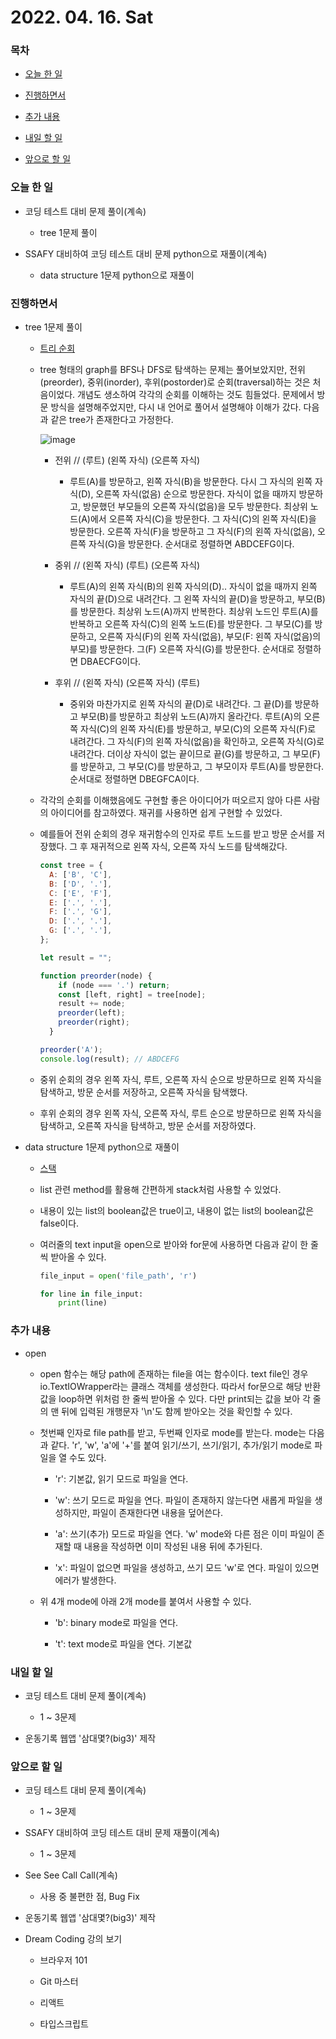 # 2022. 04. 16. Sat

### 목차

- [오늘 한 일](###오늘-한-일)

- [진행하면서](###진행하면서)

- [추가 내용](###추가-내용)

- [내일 할 일](###내일-할-일)

- [앞으로 할 일](###앞으로-할-일)

### 오늘 한 일

- 코딩 테스트 대비 문제 풀이(계속)

  - tree 1문제 풀이

- SSAFY 대비하여 코딩 테스트 대비 문제 python으로 재풀이(계속)

  - data structure 1문제 python으로 재풀이

### 진행하면서

- tree 1문제 풀이

  - [트리 순회](https://www.acmicpc.net/problem/1991)

  - tree 형태의 graph를 BFS나 DFS로 탐색하는 문제는 풀어보았지만, 전위(preorder), 중위(inorder), 후위(postorder)로 순회(traversal)하는 것은 처음이었다. 개념도 생소하여 각각의 순회를 이해하는 것도 힘들었다. 문제에서 방문 방식을 설명해주었지만, 다시 내 언어로 풀어서 설명해야 이해가 갔다. 다음과 같은 tree가 존재한다고 가정한다.

    ![image](https://user-images.githubusercontent.com/95136896/163672647-7f46c92f-bc83-4074-94d8-19ea60d583a4.png)

    - 전위 // (루트) (왼쪽 자식) (오른쪽 자식)

      - 루트(A)를 방문하고, 왼쪽 자식(B)을 방문한다. 다시 그 자식의 왼쪽 자식(D), 오른쪽 자식(없음) 순으로 방문한다. 자식이 없을 때까지 방문하고, 방문했던 부모들의 오른쪽 자식(없음)을 모두 방문한다. 최상위 노드(A)에서 오른쪽 자식(C)을 방문한다. 그 자식(C)의 왼쪽 자식(E)을 방문한다. 오른쪽 자식(F)을 방문하고 그 자식(F)의 왼쪽 자식(없음), 오른쪽 자식(G)을 방문한다. 순서대로 정렬하면 ABDCEFG이다.

    - 중위 // (왼쪽 자식) (루트) (오른쪽 자식)

      - 루트(A)의 왼쪽 자식(B)의 왼쪽 자식의(D).. 자식이 없을 때까지 왼쪽 자식의 끝(D)으로 내려간다. 그 왼쪽 자식의 끝(D)을 방문하고, 부모(B)를 방문한다. 최상위 노드(A)까지 반복한다. 최상위 노드인 루트(A)를 반복하고 오른쪽 자식(C)의 왼쪽 노드(E)를 방문한다. 그 부모(C)를 방문하고, 오른쪽 자식(F)의 왼쪽 자식(없음), 부모(F: 왼쪽 자식(없음)의 부모)를 방문한다. 그(F) 오른쪽 자식(G)를 방문한다. 순서대로 정렬하면 DBAECFG이다.

    - 후위 // (왼쪽 자식) (오른쪽 자식) (루트)

      - 중위와 마찬가지로 왼쪽 자식의 끝(D)로 내려간다. 그 끝(D)를 방문하고 부모(B)를 방문하고 최상위 노드(A)까지 올라간다. 루트(A)의 오른쪽 자식(C)의 왼쪽 자식(E)를 방문하고, 부모(C)의 오른쪽 자식(F)로 내려간다. 그 자식(F)의 왼쪽 자식(없음)을 확인하고, 오른쪽 자식(G)로 내려간다. 더이상 자식이 없는 끝이므로 끝(G)를 방문하고, 그 부모(F)를 방문하고, 그 부모(C)를 방문하고, 그 부모이자 루트(A)를 방문한다. 순서대로 정렬하면 DBEGFCA이다.

  - 각각의 순회를 이해했음에도 구현할 좋은 아이디어가 떠오르지 않아 다른 사람의 아이디어를 참고하였다. 재귀를 사용하면 쉽게 구현할 수 있었다.

  - 예를들어 전위 순회의 경우 재귀함수의 인자로 루트 노드를 받고 방문 순서를 저장했다. 그 후 재귀적으로 왼쪽 자식, 오른쪽 자식 노드를 탐색해갔다.

    ```JavaScript
    const tree = {
      A: ['B', 'C'],
      B: ['D', '.'],
      C: ['E', 'F'],
      E: ['.', '.'],
      F: ['.', 'G'],
      D: ['.', '.'],
      G: ['.', '.'],
    };

    let result = "";

    function preorder(node) {
        if (node === '.') return;
        const [left, right] = tree[node];
        result += node;
        preorder(left);
        preorder(right);
      }

    preorder('A');
    console.log(result); // ABDCEFG
    ```

  - 중위 순회의 경우 왼쪽 자식, 루트, 오른쪽 자식 순으로 방문하므로 왼쪽 자식을 탐색하고, 방문 순서를 저장하고, 오른쪽 자식을 탐색했다.

  - 후위 순회의 경우 왼쪽 자식, 오른쪽 자식, 루트 순으로 방문하므로 왼쪽 자식을 탐색하고, 오른쪽 자식을 탐색하고, 방문 순서를 저장하였다.

- data structure 1문제 python으로 재풀이

  - [스택](https://www.acmicpc.net/problem/10828)

  - list 관련 method를 활용해 간편하게 stack처럼 사용할 수 있었다.

  - 내용이 있는 list의 boolean값은 true이고, 내용이 없는 list의 boolean값은 false이다.

  - 여러줄의 text input을 open으로 받아와 for문에 사용하면 다음과 같이 한 줄씩 받아올 수 있다.

    ```python
    file_input = open('file_path', 'r')

    for line in file_input:
        print(line)
    ```

### 추가 내용

- open

  - open 함수는 해당 path에 존재하는 file을 여는 함수이다. text file인 경우 io.TextIOWrapper라는 클래스 객체를 생성한다. 따라서 for문으로 해당 반환값을 loop하면 위처럼 한 줄씩 받아올 수 있다. 다만 print되는 값을 보아 각 줄의 맨 뒤에 입력된 개행문자 '\n'도 함께 받아오는 것을 확인할 수 있다.

  - 첫번째 인자로 file path를 받고, 두번째 인자로 mode를 받는다. mode는 다음과 같다. 'r', 'w', 'a'에 '+'를 붙여 읽기/쓰기, 쓰기/읽기, 추가/읽기 mode로 파일을 열 수도 있다.

    - 'r': 기본값, 읽기 모드로 파일을 연다.

    - 'w': 쓰기 모드로 파일을 연다. 파일이 존재하지 않는다면 새롭게 파일을 생성하지만, 파일이 존재한다면 내용을 덮어쓴다.

    - 'a': 쓰기(추가) 모드로 파일을 연다. 'w' mode와 다른 점은 이미 파일이 존재할 때 내용을 작성하면 이미 작성된 내용 뒤에 추가된다.

    - 'x': 파일이 없으면 파일을 생성하고, 쓰기 모드 'w'로 연다. 파일이 있으면 에러가 발생한다.

  - 위 4개 mode에 아래 2개 mode를 붙여서 사용할 수 있다.

    - 'b': binary mode로 파일을 연다.

    - 't': text mode로 파일을 연다. 기본값

### 내일 할 일

- 코딩 테스트 대비 문제 풀이(계속)

  - 1 ~ 3문제

- 운동기록 웹앱 '삼대몇?(big3)' 제작

### 앞으로 할 일

- 코딩 테스트 대비 문제 풀이(계속)

  - 1 ~ 3문제

- SSAFY 대비하여 코딩 테스트 대비 문제 재풀이(계속)

  - 1 ~ 3문제

- See See Call Call(계속)

  - 사용 중 불편한 점, Bug Fix

- 운동기록 웹앱 '삼대몇?(big3)' 제작

- Dream Coding 강의 보기

  - 브라우저 101

  - Git 마스터

  - 리액트

  - 타입스크립트

<br><br>
